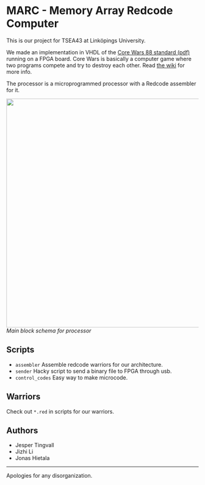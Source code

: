 ﻿MARC - Memory Array Redcode Computer
====================================

This is our project for TSEA43 at Linköpings University.

We made an implementation in VHDL of the [Core Wars 88 standard (pdf)][corewars88] running on a FPGA board. Core Wars is basically a computer game where two programs compete and try to destroy each other. Read [the wiki][corewarswiki] for more info.

The processor is a microprogrammed processor with a Redcode assembler for it.

<img src="https://raw.github.com/treeman/Digital-konstruktion/master/Report%20%26%20presentation/huvudblockschema.png" width="600" /><br />
*Main block schema for processor*


Scripts
-------

* `assembler` Assemble redcode warriors for our architecture.
* `sender` Hacky script to send a binary file to FPGA through usb.
* `control_codes` Easy way to make microcode.


Warriors
--------

Check out `*.red` in scripts for our warriors.


Authors
-------

* Jesper Tingvall
* Jizhi Li
* Jonas Hietala

----

Apologies for any disorganization.

[corewarswiki]: http://en.wikipedia.org/wiki/Core_War "Core War"
[corewars88]: corewars.nihilists.de/redcode-icws-88.pdf "The Core Wars 88 standard"

